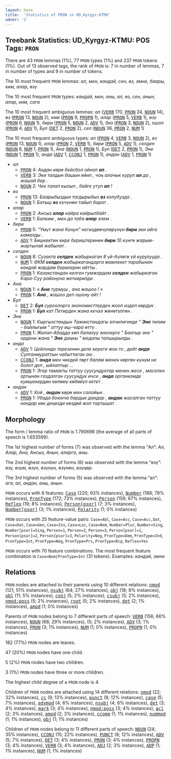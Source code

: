 ```yaml
---
layout: base
title:  'Statistics of PRON in UD_Kyrgyz-KTMU'
udver: '2'
---
```


## Treebank Statistics: UD_Kyrgyz-KTMU: POS Tags: `PRON`

There are 43 `PRON` lemmas (1%), 77 `PRON` types (1%) and 237 `PRON` tokens (1%).
Out of 13 observed tags, the rank of `PRON` is: 7 in number of lemmas, 7 in number of types and 9 in number of tokens.

The 10 most frequent `PRON` lemmas: <em>ал, мен, кандай, сен, өз, эмне, баары, ким, алар, өзү</em>

The 10 most frequent `PRON` types:  <em>кандай, мен, аны, ал, өз, сен, анын, алар, ким, сага</em>

The 10 most frequent ambiguous lemmas: <em>ал</em> (<tt><a href="ky_ktmu-pos-VERB.html">VERB</a></tt> 170, <tt><a href="ky_ktmu-pos-PRON.html">PRON</a></tt> 24, <tt><a href="ky_ktmu-pos-NOUN.html">NOUN</a></tt> 14), <em>өз</em> (<tt><a href="ky_ktmu-pos-PRON.html">PRON</a></tt> 13, <tt><a href="ky_ktmu-pos-NOUN.html">NOUN</a></tt> 2), <em>ким</em> (<tt><a href="ky_ktmu-pos-PRON.html">PRON</a></tt> 9, <tt><a href="ky_ktmu-pos-PROPN.html">PROPN</a></tt> 1), <em>алар</em> (<tt><a href="ky_ktmu-pos-PRON.html">PRON</a></tt> 5, <tt><a href="ky_ktmu-pos-VERB.html">VERB</a></tt> 1), <em>өзү</em> (<tt><a href="ky_ktmu-pos-PRON.html">PRON</a></tt> 6, <tt><a href="ky_ktmu-pos-NOUN.html">NOUN</a></tt> 1), <em>бири</em> (<tt><a href="ky_ktmu-pos-PRON.html">PRON</a></tt> 5, <tt><a href="ky_ktmu-pos-NOUN.html">NOUN</a></tt> 2, <tt><a href="ky_ktmu-pos-ADV.html">ADV</a></tt> 1), <em>биз</em> (<tt><a href="ky_ktmu-pos-PRON.html">PRON</a></tt> 3, <tt><a href="ky_ktmu-pos-NOUN.html">NOUN</a></tt> 2), <em>ошол</em> (<tt><a href="ky_ktmu-pos-PRON.html">PRON</a></tt> 4, <tt><a href="ky_ktmu-pos-ADV.html">ADV</a></tt> 1), <em>Бул</em> (<tt><a href="ky_ktmu-pos-DET.html">DET</a></tt> 2, <tt><a href="ky_ktmu-pos-PRON.html">PRON</a></tt> 2), <em>сел</em> (<tt><a href="ky_ktmu-pos-NOUN.html">NOUN</a></tt> 36, <tt><a href="ky_ktmu-pos-PRON.html">PRON</a></tt> 2, <tt><a href="ky_ktmu-pos-NUM.html">NUM</a></tt> 1)

The 10 most frequent ambiguous types:  <em>ал</em> (<tt><a href="ky_ktmu-pos-PRON.html">PRON</a></tt> 4, <tt><a href="ky_ktmu-pos-VERB.html">VERB</a></tt> 3, <tt><a href="ky_ktmu-pos-NOUN.html">NOUN</a></tt> 2), <em>өз</em> (<tt><a href="ky_ktmu-pos-PRON.html">PRON</a></tt> 13, <tt><a href="ky_ktmu-pos-NOUN.html">NOUN</a></tt> 1), <em>алар</em> (<tt><a href="ky_ktmu-pos-PRON.html">PRON</a></tt> 2, <tt><a href="ky_ktmu-pos-VERB.html">VERB</a></tt> 1), <em>бири</em> (<tt><a href="ky_ktmu-pos-PRON.html">PRON</a></tt> 5, <tt><a href="ky_ktmu-pos-ADV.html">ADV</a></tt> 1), <em>селден</em> (<tt><a href="ky_ktmu-pos-NOUN.html">NOUN</a></tt> 8, <tt><a href="ky_ktmu-pos-NUM.html">NUM</a></tt> 1, <tt><a href="ky_ktmu-pos-PRON.html">PRON</a></tt> 1), <em>Ана</em> (<tt><a href="ky_ktmu-pos-NOUN.html">NOUN</a></tt> 1, <tt><a href="ky_ktmu-pos-PRON.html">PRON</a></tt> 1), <em>Бул</em> (<tt><a href="ky_ktmu-pos-DET.html">DET</a></tt> 2, <tt><a href="ky_ktmu-pos-PRON.html">PRON</a></tt> 1), <em>Эне</em> (<tt><a href="ky_ktmu-pos-NOUN.html">NOUN</a></tt> 1, <tt><a href="ky_ktmu-pos-PRON.html">PRON</a></tt> 1), <em>анда</em> (<tt><a href="ky_ktmu-pos-ADV.html">ADV</a></tt> 1, <tt><a href="ky_ktmu-pos-CCONJ.html">CCONJ</a></tt> 1, <tt><a href="ky_ktmu-pos-PRON.html">PRON</a></tt> 1), <em>андан</em> (<tt><a href="ky_ktmu-pos-ADV.html">ADV</a></tt> 1, <tt><a href="ky_ktmu-pos-PRON.html">PRON</a></tt> 1)


* <em>ал</em>
  * <tt><a href="ky_ktmu-pos-PRON.html">PRON</a></tt> 4: <em>Андан көрө бейсбол ойноп <b>ал</b> .</em>
  * <tt><a href="ky_ktmu-pos-VERB.html">VERB</a></tt> 3: <em>Эки талдын башын ийип , чоң алачык куруп <b>ал</b> да , жашай бер .</em>
  * <tt><a href="ky_ktmu-pos-NOUN.html">NOUN</a></tt> 2: <em>Чек талап кылып , байге утуп <b>ал</b> !</em>
* <em>өз</em>
  * <tt><a href="ky_ktmu-pos-PRON.html">PRON</a></tt> 13: <em>Баарыбыздын тагдырыбыз <b>өз</b> колубузда .</em>
  * <tt><a href="ky_ktmu-pos-NOUN.html">NOUN</a></tt> 1: <em>Батыш <b>өз</b> күчүнөн тайып барат .</em>
* <em>алар</em>
  * <tt><a href="ky_ktmu-pos-PRON.html">PRON</a></tt> 2: <em>Ансыз <b>алар</b> кайра кайрылбайт .</em>
  * <tt><a href="ky_ktmu-pos-VERB.html">VERB</a></tt> 1: <em>Балким , мен да таба <b>алар</b> элем .</em>
* <em>бири</em>
  * <tt><a href="ky_ktmu-pos-PRON.html">PRON</a></tt> 5: <em>“Үмүт жана Конун” негиздөөчүлөрүнүн <b>бири</b> эки айга камалды .</em>
  * <tt><a href="ky_ktmu-pos-ADV.html">ADV</a></tt> 1: <em>Бишкектин кире бериштеринин <b>бири</b> 10 күнгө жарым- жартылай жабылат .</em>
* <em>селден</em>
  * <tt><a href="ky_ktmu-pos-NOUN.html">NOUN</a></tt> 8: <em>Сузакта <b>селден</b> жабыркаган 8 үй-бүлөгө үй курулууда .</em>
  * <tt><a href="ky_ktmu-pos-NUM.html">NUM</a></tt> 1: <em>ӨКМ <b>селден</b> жабыркагандарга мамлекет тарабынан кандай жардам берилерин айтты .</em>
  * <tt><a href="ky_ktmu-pos-PRON.html">PRON</a></tt> 1: <em>Казакстандан келген гумжардам <b>селден</b> жабыркаган Кара-Суу районуна жеткирилди .</em>
* <em>Ана</em>
  * <tt><a href="ky_ktmu-pos-NOUN.html">NOUN</a></tt> 1: <em>« <b>Ана</b> турмуш , ана жашоо ! »</em>
  * <tt><a href="ky_ktmu-pos-PRON.html">PRON</a></tt> 1: <em><b>Ана</b> , жашоо деп ошону айт !</em>
* <em>Бул</em>
  * <tt><a href="ky_ktmu-pos-DET.html">DET</a></tt> 2: <em><b>Бул</b> суроолорго экономисттерден жооп издеп көрдүк .</em>
  * <tt><a href="ky_ktmu-pos-PRON.html">PRON</a></tt> 1: <em><b>Бул</b> кат Петирден жана кечээ жөнөтүлгөн .</em>
* <em>Эне</em>
  * <tt><a href="ky_ktmu-pos-NOUN.html">NOUN</a></tt> 1: <em>Кыргызстандын Тажикстандагы элчилигинде " <b>Эне</b> тилим - байлыгым " аттуу иш-чара өттү .</em>
  * <tt><a href="ky_ktmu-pos-PRON.html">PRON</a></tt> 1: <em>Жалал-Абадда көп балалуу энелерге " Баатыр эне " ордени жана " <b>Эне</b> даңкы " медалы тапшырылды .</em>
* <em>анда</em>
  * <tt><a href="ky_ktmu-pos-ADV.html">ADV</a></tt> 1: <em>Цейлондо терезенин деле кереги жок го , дейт <b>анда</b> Султанмураттын чабыттаган ою .</em>
  * <tt><a href="ky_ktmu-pos-CCONJ.html">CCONJ</a></tt> 1: <em><b>анда</b> мен чиедей төрт балам менен көргөн күнүм не болот деп , ыйлаптыр ...</em>
  * <tt><a href="ky_ktmu-pos-PRON.html">PRON</a></tt> 1: <em>Эгер тамакты таттуу суусундуктар менен жесе , маселен артынан газдалган суусундук ичсе , <b>анда</b> организмде кумшекердин көлөмү көбөйүп кетет .</em>
* <em>андан</em>
  * <tt><a href="ky_ktmu-pos-ADV.html">ADV</a></tt> 1: <em>Кой , <b>андан</b> көрө мен салайын .</em>
  * <tt><a href="ky_ktmu-pos-PRON.html">PRON</a></tt> 1: <em>Убада боюнча бардык дандар , <b>андан</b> жасалган таттуу нандар көк деңизди көздөй жол тартышат .</em>

## Morphology

The form / lemma ratio of `PRON` is 1.790698 (the average of all parts of speech is 1.653599).

The 1st highest number of forms (7) was observed with the lemma “Ал”: <em>Ал, Алар, Ана, Ансыз, Анын, аларга, аны</em>.

The 2nd highest number of forms (6) was observed with the lemma “өзү”: <em>өзү, өзүм, өзүн, өзүнүн, өзүнөн, өзүңөр</em>.

The 3rd highest number of forms (5) was observed with the lemma “ал”: <em>ага, ал, андан, аны, анын</em>.

`PRON` occurs with 8 features: <tt><a href="ky_ktmu-feat-Case.html">Case</a></tt> (220; 93% instances), <tt><a href="ky_ktmu-feat-Number.html">Number</a></tt> (188; 79% instances), <tt><a href="ky_ktmu-feat-PronType.html">PronType</a></tt> (172; 73% instances), <tt><a href="ky_ktmu-feat-Person.html">Person</a></tt> (159; 67% instances), <tt><a href="ky_ktmu-feat-Reflex.html">Reflex</a></tt> (19; 8% instances), <tt><a href="ky_ktmu-feat-Person-psor.html">Person[psor]</a></tt> (7; 3% instances), <tt><a href="ky_ktmu-feat-Number-psor.html">Number[psor]</a></tt> (3; 1% instances), <tt><a href="ky_ktmu-feat-Polarity.html">Polarity</a></tt> (1; 0% instances)

`PRON` occurs with 25 feature-value pairs: `Case=Abl`, `Case=Acc`, `Case=Acc,Dat`, `Case=Dat`, `Case=Gen`, `Case=Ins`, `Case=Loc`, `Case=Nom`, `Number=Plur`, `Number=Sing`, `Number[psor]=Sing`, `Person=1`, `Person=2`, `Person=3`, `Person[psor]=1`, `Person[psor]=2`, `Person[psor]=3`, `Polarity=Neg`, `PronType=Dem`, `PronType=Ind`, `PronType=Int`, `PronType=Neg`, `PronType=Prs`, `PronType=Rcp`, `Reflex=Yes`

`PRON` occurs with 70 feature combinations.
The most frequent feature combination is `Case=Nom|PronType=Int` (31 tokens).
Examples: <em>кандай, эмне</em>


## Relations

`PRON` nodes are attached to their parents using 10 different relations: <tt><a href="ky_ktmu-dep-nmod.html">nmod</a></tt> (121; 51% instances), <tt><a href="ky_ktmu-dep-nsubj.html">nsubj</a></tt> (64; 27% instances), <tt><a href="ky_ktmu-dep-obj.html">obj</a></tt> (18; 8% instances), <tt><a href="ky_ktmu-dep-obl.html">obl</a></tt> (11; 5% instances), <tt><a href="ky_ktmu-dep-conj.html">conj</a></tt> (5; 2% instances), <tt><a href="ky_ktmu-dep-csubj.html">csubj</a></tt> (5; 2% instances), <tt><a href="ky_ktmu-dep-nmod-poss.html">nmod:poss</a></tt> (5; 2% instances), <tt><a href="ky_ktmu-dep-root.html">root</a></tt> (5; 2% instances), <tt><a href="ky_ktmu-dep-det.html">det</a></tt> (2; 1% instances), <tt><a href="ky_ktmu-dep-amod.html">amod</a></tt> (1; 0% instances)

Parents of `PRON` nodes belong to 7 different parts of speech: <tt><a href="ky_ktmu-pos-VERB.html">VERB</a></tt> (156; 66% instances), <tt><a href="ky_ktmu-pos-NOUN.html">NOUN</a></tt> (68; 29% instances),  (5; 2% instances), <tt><a href="ky_ktmu-pos-ADV.html">ADV</a></tt> (3; 1% instances), <tt><a href="ky_ktmu-pos-PRON.html">PRON</a></tt> (3; 1% instances), <tt><a href="ky_ktmu-pos-NUM.html">NUM</a></tt> (1; 0% instances), <tt><a href="ky_ktmu-pos-PROPN.html">PROPN</a></tt> (1; 0% instances)

182 (77%) `PRON` nodes are leaves.

47 (20%) `PRON` nodes have one child.

5 (2%) `PRON` nodes have two children.

3 (1%) `PRON` nodes have three or more children.

The highest child degree of a `PRON` node is 4.

Children of `PRON` nodes are attached using 14 different relations: <tt><a href="ky_ktmu-dep-nmod.html">nmod</a></tt> (22; 32% instances), <tt><a href="ky_ktmu-dep-cc.html">cc</a></tt> (9; 13% instances), <tt><a href="ky_ktmu-dep-punct.html">punct</a></tt> (8; 12% instances), <tt><a href="ky_ktmu-dep-case.html">case</a></tt> (5; 7% instances), <tt><a href="ky_ktmu-dep-advmod.html">advmod</a></tt> (4; 6% instances), <tt><a href="ky_ktmu-dep-nsubj.html">nsubj</a></tt> (4; 6% instances), <tt><a href="ky_ktmu-dep-det.html">det</a></tt> (3; 4% instances), <tt><a href="ky_ktmu-dep-mark.html">mark</a></tt> (3; 4% instances), <tt><a href="ky_ktmu-dep-nmod-poss.html">nmod:poss</a></tt> (3; 4% instances), <tt><a href="ky_ktmu-dep-acl.html">acl</a></tt> (2; 3% instances), <tt><a href="ky_ktmu-dep-amod.html">amod</a></tt> (2; 3% instances), <tt><a href="ky_ktmu-dep-ccomp.html">ccomp</a></tt> (1; 1% instances), <tt><a href="ky_ktmu-dep-nummod.html">nummod</a></tt> (1; 1% instances), <tt><a href="ky_ktmu-dep-obj.html">obj</a></tt> (1; 1% instances)

Children of `PRON` nodes belong to 11 different parts of speech: <tt><a href="ky_ktmu-pos-NOUN.html">NOUN</a></tt> (24; 35% instances), <tt><a href="ky_ktmu-pos-CCONJ.html">CCONJ</a></tt> (15; 22% instances), <tt><a href="ky_ktmu-pos-PUNCT.html">PUNCT</a></tt> (8; 12% instances), <tt><a href="ky_ktmu-pos-ADV.html">ADV</a></tt> (5; 7% instances), <tt><a href="ky_ktmu-pos-DET.html">DET</a></tt> (3; 4% instances), <tt><a href="ky_ktmu-pos-PRON.html">PRON</a></tt> (3; 4% instances), <tt><a href="ky_ktmu-pos-PROPN.html">PROPN</a></tt> (3; 4% instances), <tt><a href="ky_ktmu-pos-VERB.html">VERB</a></tt> (3; 4% instances), <tt><a href="ky_ktmu-pos-ADJ.html">ADJ</a></tt> (2; 3% instances), <tt><a href="ky_ktmu-pos-ADP.html">ADP</a></tt> (1; 1% instances), <tt><a href="ky_ktmu-pos-NUM.html">NUM</a></tt> (1; 1% instances)

